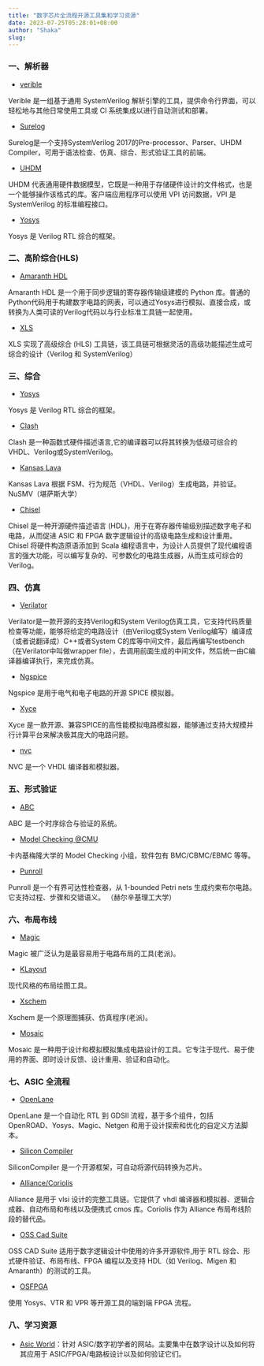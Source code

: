 ```yaml
---
title: "数字芯片全流程开源工具集和学习资源"
date: 2023-07-25T05:28:01+08:00
author: "Shaka"
slug: 
---
```


### 一、解析器

- [verible](https://github.com/chipsalliance/verible) 

Verible 是一组基于通用 SystemVerilog 解析引擎的工具，提供命令行界面，可以轻松地与其他日常使用工具或 CI 系统集成以进行自动测试和部署。

- [Surelog](https://github.com/chipsalliance/Surelog)

Surelog是一个支持SystemVerilog 2017的Pre-processor、Parser、UHDM Compiler，可用于语法检查、仿真、综合、形式验证工具的前端。

- [UHDM](https://github.com/chipsalliance/UHDM)

UHDM 代表通用硬件数据模型，它既是一种用于存储硬件设计的文件格式，也是一个能够操作该格式的库。客户端应用程序可以使用 VPI 访问数据，VPI 是 SystemVerilog 的标准编程接口。

- [Yosys](https://github.com/YosysHQ/yosys)

Yosys 是 Verilog RTL 综合的框架。

### 二、高阶综合(HLS)

- [Amaranth HDL](https://github.com/amaranth-lang)

Amaranth HDL 是一个用于同步逻辑的寄存器传输级建模的 Python 库。普通的Python代码用于构建数字电路的网表，可以通过Yosys进行模拟、直接合成，或转换为人类可读的Verilog代码以与行业标准工具链一起使用。

- [XLS](https://google.github.io/xls/)

XLS 实现了高级综合 (HLS) 工具链，该工具链可根据灵活的高级功能描述生成可综合的设计（Verilog 和 SystemVerilog）


### 三、综合

- [Yosys](https://github.com/YosysHQ/yosys)

Yosys 是 Verilog RTL 综合的框架。

- [Clash](https://clash-lang.org/)

Clash 是一种函数式硬件描述语言,它的编译器可以将其转换为低级可综合的VHDL、Verilog或SystemVerilog。

- [Kansas Lava](https://ku-fpg.github.io/software/kansas-lava/)

Kansas Lava 根据 FSM、行为规范（VHDL、Verilog）生成电路，并验证。NuSMV（堪萨斯大学）

- [Chisel](https://github.com/chipsalliance/chisel)

Chisel 是一种开源硬件描述语言 (HDL)，用于在寄存器传输级别描述数字电子和电路，从而促进 ASIC 和 FPGA 数字逻辑设计的高级电路生成和设计重用。 Chisel 将硬件构造原语添加到 Scala 编程语言中，为设计人员提供了现代编程语言的强大功能，可以编写复杂的、可参数化的电路生成器，从而生成可综合的 Verilog。

### 四、仿真

- [Verilator](https://verilator.org/guide/latest/)

Verilator是一款开源的支持Verilog和System Verilog仿真工具，它支持代码质量检查等功能，能够将给定的电路设计（由Verilog或System Verilog编写）编译成（或者说翻译成）C++或者System C的库等中间文件，最后再编写testbench（在Verilator中叫做wrapper file），去调用前面生成的中间文件，然后统一由C编译器编译执行，来完成仿真。

- [Ngspice](https://ngspice.sourceforge.io/)

Ngspice 是用于电气和电子电路的开源 SPICE 模拟器。

- [Xyce](https://xyce.sandia.gov/)

Xyce 是一款开源、兼容SPICE的高性能模拟电路模拟器，能够通过支持大规模并行计算平台来解决极其庞大的电路问题。

- [nvc](https://github.com/nickg/nvc) 

NVC 是一个 VHDL 编译器和模拟器。

### 五、形式验证


- [ABC](https://people.eecs.berkeley.edu/~alanmi/abc/)

ABC 是一个时序综合与验证的系统。

- [Model Checking @CMU](https://www.cs.cmu.edu/~modelcheck/code.htm)

卡内基梅隆大学的 Model Checking 小组，软件包有 BMC/CBMC/EBMC 等等。

- [Punroll](http://users.ics.aalto.fi/kepa/tools/punroll/)

Punroll 是一个有界可达性检查器，从 1-bounded Petri nets 生成约束布尔电路。它支持过程、步骤和交错语义。 （赫尔辛基理工大学）


### 六、布局布线

- [Magic](http://opencircuitdesign.com/magic/)

Magic 被广泛认为是最容易用于电路布局的工具(老派)。

- [KLayout](https://www.klayout.de/)

现代风格的布局绘图工具。

- [Xschem](https://xschem.sourceforge.io/stefan/index.html)

Xschem 是一个原理图捕获、仿真程序(老派)。

- [Mosaic](https://nyancad.github.io/Mosaic/)

Mosaic 是一种用于设计和模拟模拟集成电路设计的工具。它专注于现代、易于使用的界面、即时设计反馈、设计重用、验证和自动化。

### 七、ASIC 全流程

- [OpenLane](https://github.com/The-OpenROAD-Project/OpenLane) 

OpenLane 是一个自动化 RTL 到 GDSII 流程，基于多个组件，包括 OpenROAD、Yosys、Magic、Netgen 和用于设计探索和优化的自定义方法脚本。

- [Silicon Compiler](https://www.siliconcompiler.com/)

SiliconCompiler 是一个开源框架，可自动将源代码转换为芯片。

- [Alliance/Coriolis](http://coriolis.lip6.fr/)

Alliance 是用于 vlsi 设计的完整工具链。它提供了 vhdl 编译器和模拟器、逻辑合成器、自动布局和布线以及便携式 cmos 库。Coriolis 作为 Alliance 布局布线阶段的替代品。

- [OSS Cad Suite](https://github.com/YosysHQ/oss-cad-suite-build)

OSS CAD Suite 适用于数字逻辑设计中使用的许多开源软件,用于 RTL 综合、形式硬件验证、布局布线、FPGA 编程以及支持 HDL（如 Verilog、Migen 和 Amaranth）的测试的工具。


- [OSFPGA](https://github.com/os-fpga) 

使用 Yosys、VTR 和 VPR 等开源工具的端到端 FPGA 流程。


### 八、学习资源

- [Asic World](https://www.asic-world.com/verilog/index.html)：针对 ASIC/数字初学者的网站。主要集中在数字设计以及如何将其应用于 ASIC/FPGA/电路板设计以及如何验证它们。

